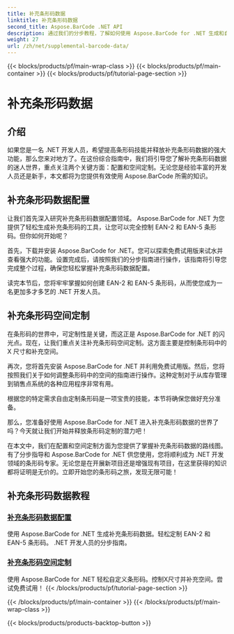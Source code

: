 ```yaml
---
title: 补充条形码数据
linktitle: 补充条形码数据
second_title: Aspose.BarCode .NET API
description: 通过我们的分步教程，了解如何使用 Aspose.BarCode for .NET 生成和自定义补充条形码数据。立即增强您的条形码技能！
weight: 27
url: /zh/net/supplemental-barcode-data/
---
```


{{< blocks/products/pf/main-wrap-class >}}
{{< blocks/products/pf/main-container >}}
{{< blocks/products/pf/tutorial-page-section >}}

# 补充条形码数据


## 介绍

如果您是一名 .NET 开发人员，希望提高条形码技能并释放补充条形码数据的强大功能，那么您来对地方了。在这份综合指南中，我们将引导您了解补充条形码数据的迷人世界，重点关注两个关键方面：配置和空间定制。无论您是经验丰富的开发人员还是新手，本文都将为您提供有效使用 Aspose.BarCode 所需的知识。

## 补充条形码数据配置

让我们首先深入研究补充条形码数据配置领域。 Aspose.BarCode for .NET 为您提供了轻松生成补充条形码的工具，让您可以完全控制 EAN-2 和 EAN-5 条形码。但你如何开始呢？ 

首先，下载并安装 Aspose.BarCode for .NET。您可以探索免费试用版来试水并查看强大的功能。设置完成后，请按照我们的分步指南进行操作，该指南将引导您完成整个过程，确保您轻松掌握补充条形码数据配置。

读完本节后，您将牢牢掌握如何创建 EAN-2 和 EAN-5 条形码，从而使您成为一名更加多才多艺的 .NET 开发人员。

## 补充条形码空间定制

在条形码的世界中，可定制性是关键，而这正是 Aspose.BarCode for .NET 的闪光点。现在，让我们重点关注补充条形码空间定制。这方面主要是控制条形码中的 X 尺寸和补充空间。

再次，您将首先安装 Aspose.BarCode for .NET 并利用免费试用版。然后，您将按照我们关于如何调整条形码中的空间的指南进行操作。这种定制对于从库存管理到销售点系统的各种应用程序非常有用。

根据您的特定需求自由定制条形码是一项宝贵的技能，本节将确保您做好充分准备。

那么，您准备好使用 Aspose.BarCode for .NET 进入补充条形码数据的世界了吗？今天就让我们开始并释放条形码定制的潜力吧！

在本文中，我们在配置和空间定制方面为您提供了掌握补充条形码数据的路线图。有了分步指导和 Aspose.BarCode for .NET 供您使用，您将顺利成为 .NET 开发领域的条形码专家。无论您是在开展新项目还是增强现有项目，在这里获得的知识都将证明是无价的。立即开始您的条形码之旅，发现无限可能！

## 补充条形码数据教程
### [补充条形码数据配置](./supplemental-barcode-data-configuration/)
使用 Aspose.BarCode for .NET 生成补充条形码数据。轻松定制 EAN-2 和 EAN-5 条形码。 .NET 开发人员的分步指南。
### [补充条形码空间定制](./supplemental-barcode-space-customization/)
使用 Aspose.BarCode for .NET 轻松自定义条形码。控制X尺寸并补充空间。尝试免费试用！
{{< /blocks/products/pf/tutorial-page-section >}}

{{< /blocks/products/pf/main-container >}}
{{< /blocks/products/pf/main-wrap-class >}}

{{< blocks/products/products-backtop-button >}}
